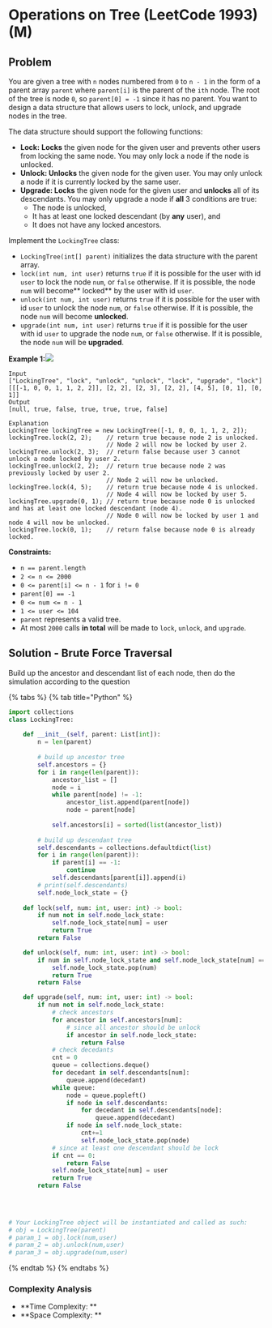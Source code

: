 # Operations on Tree (LeetCode 1993) (M)

## Problem

You are given a tree with `n` nodes numbered from `0` to `n - 1` in the form of a parent array `parent` where `parent[i]` is the parent of the `ith` node. The root of the tree is node `0`, so `parent[0] = -1` since it has no parent. You want to design a data structure that allows users to lock, unlock, and upgrade nodes in the tree.

The data structure should support the following functions:

* **Lock:** **Locks** the given node for the given user and prevents other users from locking the same node. You may only lock a node if the node is unlocked.
* **Unlock: Unlocks** the given node for the given user. You may only unlock a node if it is currently locked by the same user.
* **Upgrade: Locks** the given node for the given user and **unlocks** all of its descendants. You may only upgrade a node if **all** 3 conditions are true:
  * The node is unlocked,
  * It has at least one locked descendant (by **any** user), and
  * It does not have any locked ancestors.

Implement the `LockingTree` class:

* `LockingTree(int[] parent)` initializes the data structure with the parent array.
* `lock(int num, int user)` returns `true` if it is possible for the user with id `user` to lock the node `num`, or `false` otherwise. If it is possible, the node `num` will become** locked** by the user with id `user`.
* `unlock(int num, int user)` returns `true` if it is possible for the user with id `user` to unlock the node `num`, or `false` otherwise. If it is possible, the node `num` will become **unlocked**.
* `upgrade(int num, int user)` returns `true` if it is possible for the user with id `user` to upgrade the node `num`, or `false` otherwise. If it is possible, the node `num` will be **upgraded**.

**Example 1:**![](https://assets.leetcode.com/uploads/2021/07/29/untitled.png)

```
Input
["LockingTree", "lock", "unlock", "unlock", "lock", "upgrade", "lock"]
[[[-1, 0, 0, 1, 1, 2, 2]], [2, 2], [2, 3], [2, 2], [4, 5], [0, 1], [0, 1]]
Output
[null, true, false, true, true, true, false]

Explanation
LockingTree lockingTree = new LockingTree([-1, 0, 0, 1, 1, 2, 2]);
lockingTree.lock(2, 2);    // return true because node 2 is unlocked.
                           // Node 2 will now be locked by user 2.
lockingTree.unlock(2, 3);  // return false because user 3 cannot unlock a node locked by user 2.
lockingTree.unlock(2, 2);  // return true because node 2 was previously locked by user 2.
                           // Node 2 will now be unlocked.
lockingTree.lock(4, 5);    // return true because node 4 is unlocked.
                           // Node 4 will now be locked by user 5.
lockingTree.upgrade(0, 1); // return true because node 0 is unlocked and has at least one locked descendant (node 4).
                           // Node 0 will now be locked by user 1 and node 4 will now be unlocked.
lockingTree.lock(0, 1);    // return false because node 0 is already locked.
```

**Constraints:**

* `n == parent.length`
* `2 <= n <= 2000`
* `0 <= parent[i] <= n - 1` for `i != 0`
* `parent[0] == -1`
* `0 <= num <= n - 1`
* `1 <= user <= 104`
* `parent` represents a valid tree.
* At most `2000` calls **in total** will be made to `lock`, `unlock`, and `upgrade`.

## Solution - Brute Force Traversal

Build up the ancestor and descendant list of each node, then do the simulation according to the question

{% tabs %}
{% tab title="Python" %}
```python
import collections
class LockingTree:
 
    def __init__(self, parent: List[int]):
        n = len(parent)
        
        # build up ancestor tree
        self.ancestors = {}
        for i in range(len(parent)):
            ancestor_list = []
            node = i
            while parent[node] != -1:
                ancestor_list.append(parent[node])
                node = parent[node]
            
            self.ancestors[i] = sorted(list(ancestor_list))
        
        # build up descendant tree
        self.descendants = collections.defaultdict(list)
        for i in range(len(parent)):
            if parent[i] == -1:
                continue
            self.descendants[parent[i]].append(i)
        # print(self.descendants)    
        self.node_lock_state = {}
  
    def lock(self, num: int, user: int) -> bool:
        if num not in self.node_lock_state:
            self.node_lock_state[num] = user
            return True
        return False          

    def unlock(self, num: int, user: int) -> bool:
        if num in self.node_lock_state and self.node_lock_state[num] == user:
            self.node_lock_state.pop(num)
            return True
        return False

    def upgrade(self, num: int, user: int) -> bool:
        if num not in self.node_lock_state:
            # check ancestors
            for ancestor in self.ancestors[num]:
                # since all ancestor should be unlock
                if ancestor in self.node_lock_state:
                    return False
            # check decedants
            cnt = 0
            queue = collections.deque()
            for decedant in self.descendants[num]:
                queue.append(decedant)
            while queue:
                node = queue.popleft()
                if node in self.descendants:
                    for decedant in self.descendants[node]:
                        queue.append(decedant)
                if node in self.node_lock_state:
                    cnt+=1
                    self.node_lock_state.pop(node) 
            # since at least one descendant should be lock
            if cnt == 0:
                return False
            self.node_lock_state[num] = user
            return True
        return False
            
            


# Your LockingTree object will be instantiated and called as such:
# obj = LockingTree(parent)
# param_1 = obj.lock(num,user)
# param_2 = obj.unlock(num,user)
# param_3 = obj.upgrade(num,user)
```
{% endtab %}
{% endtabs %}

### Complexity Analysis

* **Time Complexity: **
* **Space Complexity: **
